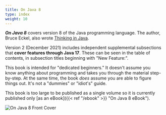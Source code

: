 ```yaml
---
title: On Java 8
type: index
weight: 10
---
```


***On Java 8*** covers version 8 of the Java programming language. The author,
Bruce Eckel, also wrote
[Thinking in Java](https://www.amazon.com/Thinking-Java-4th-Bruce-Eckel/dp/0131872486).

Version 2 (December 2021) includes independent supplemental subsections that **cover features through Java 17**. 
These can be seen in the table of contents, in subsection titles beginning with "New Feature:".

This book is intended for "dedicated beginners." It doesn't assume you know
anything about programming and takes you through the material step-by-step. At
the same time, the book *does* assume you are able to figure things out. It's
not a "dummies" or "idiot's" guide.

This book is too large to be published as a single volume so it is currently
published only [as an eBook]({{< ref "/ebook" >}} "On Java 8 eBook").

![On Java 8 Front Cover](/images/BookCover-web.png)
